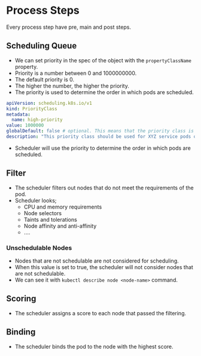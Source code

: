 # Process Steps
Every process step have pre, main and post steps.

## Scheduling Queue
- We can set priority in the spec of the object with the `propertyClassName` property.
- Priority is a number between 0 and 1000000000.
- The default priority is 0.
- The higher the number, the higher the priority.
- The priority is used to determine the order in which pods are scheduled.

```yaml
apiVersion: scheduling.k8s.io/v1
kind: PriorityClass
metadata:
  name: high-priority
value: 1000000
globalDefault: false # optional. This means that the priority class is not the default priority class.
description: "This priority class should be used for XYZ service pods only."
```

- Scheduler will use the priority to determine the order in which pods are scheduled.


## Filter
- The scheduler filters out nodes that do not meet the requirements of the pod.
- Scheduler looks;
  - CPU and memory requirements
  - Node selectors
  - Taints and tolerations
  - Node affinity and anti-affinity
  - ....

### Unschedulable Nodes
- Nodes that are not schedulable are not considered for scheduling.
- When this value is set to true, the scheduler will not consider nodes that are not schedulable.
- We can see it with `kubectl describe node <node-name>` command.


## Scoring
- The scheduler assigns a score to each node that passed the filtering.


## Binding
- The scheduler binds the pod to the node with the highest score.